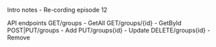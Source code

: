 Intro notes
	- Re-cording episode 12

API endpoints
	GET/groups - GetAll
	GET/groups/{id} - GetById
	POST|PUT/groups - Add
	PUT/groups{id} - Update
	DELETE/groups{id} -Remove